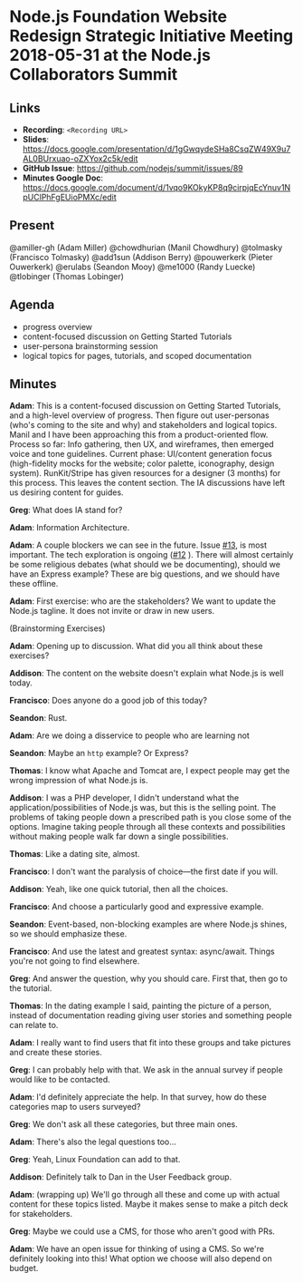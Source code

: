# Node.js Foundation Website Redesign Strategic Initiative Meeting 2018-05-31 at the Node.js Collaborators Summit

## Links

* **Recording**: `<Recording URL>`
* **Slides**: https://docs.google.com/presentation/d/1gGwqydeSHa8CsqZW49X9u7AL0BUrxuao-oZXYox2c5k/edit
* **GitHub Issue**: https://github.com/nodejs/summit/issues/89
* **Minutes Google Doc**: https://docs.google.com/document/d/1vqo9KOkyKP8q9cirpjqEcYnuv1NpUClPhFgEUioPMXc/edit

## Present
@amiller-gh (Adam Miller)
@chowdhurian (Manil Chowdhury)
@tolmasky (Francisco Tolmasky)
@add1sun (Addison Berry)
@pouwerkerk (Pieter Ouwerkerk)
@erulabs (Seandon Mooy)
@me1000 (Randy Luecke)
@tlobinger (Thomas Lobinger)

## Agenda

* progress overview
* content-focused discussion on Getting Started Tutorials
* user-persona brainstorming session
* logical topics for pages, tutorials, and scoped documentation

## Minutes

**Adam**: This is a content-focused discussion on Getting Started Tutorials, and a
high-level overview of progress. Then figure out user-personas (who's coming to
the site and why) and stakeholders and logical topics. Manil and I have been
approaching this from a product-oriented flow. Process so far: Info gathering,
then UX, and wireframes, then emerged voice and tone guidelines. Current phase:
UI/content generation focus (high-fidelity mocks for the website; color palette,
iconography, design system). RunKit/Stripe has given resources for a designer (3
months) for this process. This leaves the content section. The IA discussions
have left us desiring content for guides.

**Greg**: What does IA stand for?

**Adam**: Information Architecture.

**Adam**: A couple blockers we can see in the future. Issue
[#13](https://github.com/nodejs/website-redesign/issues/13), is most important.
The tech exploration is ongoing ([#12](https://github.com/nodejs/website-redesign/issues/12)
). There will almost certainly be some religious debates
(what should we be documenting), should we have an Express example? These are
big questions, and we should have these offline.

**Adam**: First exercise: who are the stakeholders? We want to update the Node.js
tagline. It does not invite or draw in new users.

(Brainstorming Exercises)

**Adam**: Opening up to discussion. What did you all think about these exercises?

**Addison**: The content on the website doesn't explain what Node.js is well today.

**Francisco**: Does anyone do a good job of this today?

**Seandon**: Rust.

**Adam**: Are we doing a disservice to people who are learning not

**Seandon**: Maybe an `http` example? Or Express?

**Thomas**: I know what Apache and Tomcat are, I expect people may get the wrong
impression of what Node.js is.

**Addison**: I was a PHP developer, I didn't understand what the
application/possibilities of Node.js was, but this is the selling point. The
problems of taking people down a prescribed path is you close some of the
options. Imagine taking people through all these contexts and possibilities
without making people walk far down a single possibilities.

**Thomas**: Like a dating site, almost.

**Francisco**: I don't want the paralysis of choice—the first date if you will.

**Addison**: Yeah, like one quick tutorial, then all the choices.

**Francisco**: And choose a particularly good and expressive example.

**Seandon**: Event-based, non-blocking examples are where Node.js shines, so we
should emphasize these.

**Francisco**: And use the latest and greatest syntax: async/await. Things you're
not going to find elsewhere.

**Greg**: And answer the question, why you should care. First that, then go to the
tutorial.

**Thomas**: In the dating example I said, painting the picture of a person,
instead of documentation reading giving user stories and something people can
relate to.

**Adam**: I really want to find users that fit into these groups and take pictures
and create these stories.

**Greg**: I can probably help with that. We ask in the annual survey if people
would like to be contacted.

**Adam**: I'd definitely appreciate the help. In that survey, how do these
categories map to users surveyed?

**Greg**: We don't ask all these categories, but three main ones.

**Adam**: There's also the legal questions too…

**Greg**: Yeah, Linux Foundation can add to that.

**Addison**: Definitely talk to Dan in the User Feedback group.

**Adam**: (wrapping up) We'll go through all these and come up with actual content
for these topics listed. Maybe it makes sense to make a pitch deck for
stakeholders.

**Greg**: Maybe we could use a CMS, for those who aren't good with PRs.

**Adam**: We have an open issue for thinking of using a CMS. So we're definitely
looking into this! What option we choose will also depend on budget.
